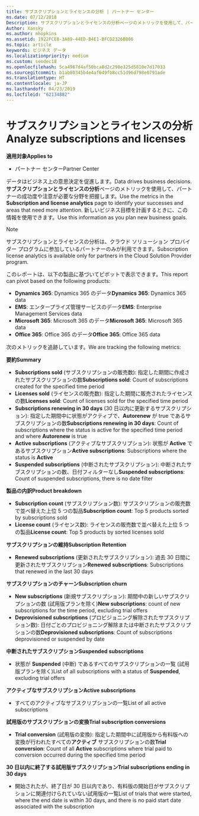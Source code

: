 ```yaml
---
title: サブスクリプションとライセンスの分析 | パートナー センター
ms.date: 07/12/2018
Description: サブスクリプションとライセンスの分析ページのメトリックを使用して、パートナーの成功度や注意が必要な分野を把握します。
Author: Xansky
ms.author: mhopkins
ms.assetid: 1922FCE8-3A89-44ED-B4E1-BFCD2326BB06
ms.topic: article
keywords: ビジネス データ
ms.localizationpriority: medium
ms.custom: seodec18
ms.openlocfilehash: 5ca4987d4af50bca8d2c298e325d5810e7d17033
ms.sourcegitcommit: b1ab80345b4e4af649fb8cc51d96d798e0791ade
ms.translationtype: HT
ms.contentlocale: ja-JP
ms.lasthandoff: 04/23/2019
ms.locfileid: "62134882"
---
```

# <a name="analyze-subscriptions-and-licenses"></a><span data-ttu-id="fd71b-104">サブスクリプションとライセンスの分析</span><span class="sxs-lookup"><span data-stu-id="fd71b-104">Analyze subscriptions and licenses</span></span> 

<span data-ttu-id="fd71b-105">**適用対象**</span><span class="sxs-lookup"><span data-stu-id="fd71b-105">**Applies to**</span></span>

- <span data-ttu-id="fd71b-106">パートナー センター</span><span class="sxs-lookup"><span data-stu-id="fd71b-106">Partner Center</span></span>

<span data-ttu-id="fd71b-107">データはビジネス上の意思決定を促進します。</span><span class="sxs-lookup"><span data-stu-id="fd71b-107">Data drives business decisions.</span></span> <span data-ttu-id="fd71b-108">**サブスクリプションとライセンスの分析**ページのメトリックを使用して、パートナーの成功度や注意が必要な分野を把握します。</span><span class="sxs-lookup"><span data-stu-id="fd71b-108">Use the metrics in the **Subscription and license analytics** page to identify your successes and areas that need more attention.</span></span> <span data-ttu-id="fd71b-109">新しいビジネス目標を計画するときに、この情報を使用できます。</span><span class="sxs-lookup"><span data-stu-id="fd71b-109">Use this information as you plan new business goals.</span></span>

> [!NOTE]
> <span data-ttu-id="fd71b-110">サブスクリプションとライセンスの分析は、クラウド ソリューション プロバイダー プログラムに参加しているパートナーのみが利用できます。</span><span class="sxs-lookup"><span data-stu-id="fd71b-110">Subscription license analytics is available only for partners in the Cloud Solution Provider program.</span></span>


<span data-ttu-id="fd71b-111">このレポートは、以下の製品に基づいてピボットで表示できます。</span><span class="sxs-lookup"><span data-stu-id="fd71b-111">This report can pivot based on the following products:</span></span>

 - <span data-ttu-id="fd71b-112">**Dynamics 365**: Dynamics 365 のデータ</span><span class="sxs-lookup"><span data-stu-id="fd71b-112">**Dynamics 365**: Dynamics 365 data</span></span>  
 - <span data-ttu-id="fd71b-113">**EMS**: エンタープライズ管理サービスのデータ</span><span class="sxs-lookup"><span data-stu-id="fd71b-113">**EMS**: Enterprise Management Services data</span></span>  
 - <span data-ttu-id="fd71b-114">**Microsoft 365**: Microsoft 365 のデータ</span><span class="sxs-lookup"><span data-stu-id="fd71b-114">**Microsoft 365**: Microsoft 365 data</span></span>  
 - <span data-ttu-id="fd71b-115">**Office 365**: Office 365 のデータ</span><span class="sxs-lookup"><span data-stu-id="fd71b-115">**Office 365**: Office 365 data</span></span>  


<span data-ttu-id="fd71b-116">次のメトリックを追跡しています。</span><span class="sxs-lookup"><span data-stu-id="fd71b-116">We are tracking the following metrics:</span></span>

<span data-ttu-id="fd71b-117">**要約**</span><span class="sxs-lookup"><span data-stu-id="fd71b-117">**Summary**</span></span>  
 - <span data-ttu-id="fd71b-118">**Subscriptions sold** (サブスクリプションの販売数): 指定した期間に作成されたサブスクリプションの数</span><span class="sxs-lookup"><span data-stu-id="fd71b-118">**Subscriptions sold**: Count of subscriptions created for the specified time period</span></span>  
 - <span data-ttu-id="fd71b-119">**Licenses sold** (ライセンスの販売数): 指定した期間に販売されたライセンスの数</span><span class="sxs-lookup"><span data-stu-id="fd71b-119">**Licenses sold**: Count of licenses sold for the specified time period</span></span>   
 - <span data-ttu-id="fd71b-120">**Subscriptions renewing in 30 days** (30 日以内に更新するサブスクリプション): 指定した期間中に状態がアクティブで、**Autorenew** が true であるサブスクリプションの数</span><span class="sxs-lookup"><span data-stu-id="fd71b-120">**Subscriptions renewing in 30 days**: Count of subscriptions where the status is active for the specified time period and where **Autorenew** is true</span></span>
 - <span data-ttu-id="fd71b-121">**Active subscriptions** (アクティブなサブスクリプション): 状態が **Active** であるサブスクリプション</span><span class="sxs-lookup"><span data-stu-id="fd71b-121">**Active subscriptions**: Subscriptions where the status is **Active**</span></span>  
 - <span data-ttu-id="fd71b-122">**Suspended subscriptions** (中断されたサブスクリプション): 中断されたサブスクリプションの数、日付フィルターなし</span><span class="sxs-lookup"><span data-stu-id="fd71b-122">**Suspended subscriptions**: Count of suspended subscriptions, there is no date filter</span></span>  

<span data-ttu-id="fd71b-123">**製品の内訳**</span><span class="sxs-lookup"><span data-stu-id="fd71b-123">**Product breakdown**</span></span>  
 - <span data-ttu-id="fd71b-124">**Subscription count** (サブスクリプション数): サブスクリプションの販売数で並べ替えた上位 5 つの製品</span><span class="sxs-lookup"><span data-stu-id="fd71b-124">**Subscription count**: Top 5 products sorted by subscriptions sold</span></span>  
 - <span data-ttu-id="fd71b-125">**License count** (ライセンス数): ライセンスの販売数で並べ替えた上位 5 つの製品</span><span class="sxs-lookup"><span data-stu-id="fd71b-125">**License count**: Top 5 products by sorted licenses sold</span></span>

<span data-ttu-id="fd71b-126">**サブスクリプションの維持**</span><span class="sxs-lookup"><span data-stu-id="fd71b-126">**Subscription Retention**</span></span>
 - <span data-ttu-id="fd71b-127">**Renewed subscriptions** (更新されたサブスクリプション): 過去 30 日間に更新されたサブスクリプション</span><span class="sxs-lookup"><span data-stu-id="fd71b-127">**Renewed subscriptions**: Subscriptions that renewed in the last 30 days</span></span>  

<span data-ttu-id="fd71b-128">**サブスクリプションのチャーン**</span><span class="sxs-lookup"><span data-stu-id="fd71b-128">**Subscription churn**</span></span>  
 - <span data-ttu-id="fd71b-129">**New subscriptions** (新規サブスクリプション): 期間中の新しいサブスクリプションの数 (試用版プランを除く)</span><span class="sxs-lookup"><span data-stu-id="fd71b-129">**New subscriptions**: count of new subscriptions for the time period, excluding trial offers</span></span>  
 - <span data-ttu-id="fd71b-130">**Deprovisioned subscriptions** (プロビジョニング解除されたサブスクリプション数): 日付ごとのプロビジョニング解除または中断されたサブスクリプションの数</span><span class="sxs-lookup"><span data-stu-id="fd71b-130">**Deprovisioned subscriptions**: Count of subscriptions deprovisioned or suspended by date</span></span>  

<span data-ttu-id="fd71b-131">**中断されたサブスクリプション**</span><span class="sxs-lookup"><span data-stu-id="fd71b-131">**Suspended subscriptions**</span></span>  
 - <span data-ttu-id="fd71b-132">状態が **Suspended** (中断) であるすべてのサブスクリプションの一覧 (試用版プランを除く)</span><span class="sxs-lookup"><span data-stu-id="fd71b-132">List of all subscriptions with a status of **Suspended**, excluding trial offers</span></span>  
  
<span data-ttu-id="fd71b-133">**アクティブなサブスクリプション**</span><span class="sxs-lookup"><span data-stu-id="fd71b-133">**Active subscriptions**</span></span>
 - <span data-ttu-id="fd71b-134">すべてのアクティブなサブスクリプションの一覧</span><span class="sxs-lookup"><span data-stu-id="fd71b-134">List of all active subscriptions</span></span>  

<span data-ttu-id="fd71b-135">**試用版のサブスクリプションの変換**</span><span class="sxs-lookup"><span data-stu-id="fd71b-135">**Trial subscription conversions**</span></span>  
 - <span data-ttu-id="fd71b-136">**Trial conversion** (試用版の変換): 指定した期間中に試用版から有料版への変換が行われたすべての**アクティブ** サブスクリプションの数</span><span class="sxs-lookup"><span data-stu-id="fd71b-136">**Trial conversion**: Count of all **Active** subscriptions where trial paid to conversion occurred during the specified time period</span></span>  

<span data-ttu-id="fd71b-137">**30 日以内に終了する試用版サブスクリプション**</span><span class="sxs-lookup"><span data-stu-id="fd71b-137">**Trial subscriptions ending in 30 days**</span></span>  
 - <span data-ttu-id="fd71b-138">開始されたが、終了日が 30 日以内であり、有料版の開始日がサブスクリプションに関連付けられていない試用版の一覧</span><span class="sxs-lookup"><span data-stu-id="fd71b-138">List of trials that were started, where the end date is within 30 days, and there is no paid start date associated with the subscription</span></span>  

  